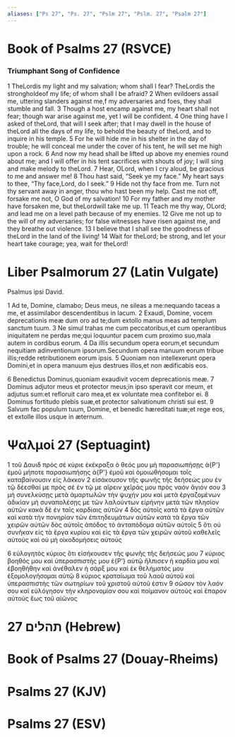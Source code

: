 ```yaml
---
aliases: ["Ps 27", "Ps. 27", "Pslm 27", "Pslm. 27", "Psalm 27"]
---
```



# Book of Psalms 27 (RSVCE)

### Triumphant Song of Confidence
1 TheLordis my light and my salvation; whom shall I fear? TheLordis the strongholdeof my life; of whom shall I be afraid?
2 When evildoers assail me, uttering slanders against me,f my adversaries and foes, they shall stumble and fall.
3 Though a host encamp against me, my heart shall not fear; though war arise against me, yet I will be confident.
4 One thing have I asked of theLord, that will I seek after; that I may dwell in the house of theLord all the days of my life, to behold the beauty of theLord, and to inquire in his temple.
5 For he will hide me in his shelter in the day of trouble; he will conceal me under the cover of his tent, he will set me high upon a rock.
6 And now my head shall be lifted up above my enemies round about me; and I will offer in his tent sacrifices with shouts of joy; I will sing and make melody to theLord.
7 Hear, OLord, when I cry aloud, be gracious to me and answer me!
8 Thou hast said, “Seek ye my face.” My heart says to thee, “Thy face,Lord, do I seek.”
9 Hide not thy face from me. Turn not thy servant away in anger, thou who hast been my help. Cast me not off, forsake me not, O God of my salvation!
10 For my father and my mother have forsaken me, but theLordwill take me up.
11 Teach me thy way, OLord; and lead me on a level path because of my enemies.
12 Give me not up to the will of my adversaries; for false witnesses have risen against me, and they breathe out violence.
13 I believe that I shall see the goodness of theLord in the land of the living!
14 Wait for theLord; be strong, and let your heart take courage; yea, wait for theLord!


# Liber Psalmorum 27 (Latin Vulgate)

 Psalmus ipsi David.

1 Ad te, Domine, clamabo; Deus meus, ne sileas a me:nequando taceas a me, et assimilabor descendentibus in lacum.
2 Exaudi, Domine, vocem deprecationis meæ dum oro ad te;dum extollo manus meas ad templum sanctum tuum.
3 Ne simul trahas me cum peccatoribus,et cum operantibus iniquitatem ne perdas me;qui loquuntur pacem cum proximo suo,mala autem in cordibus eorum.
4 Da illis secundum opera eorum,et secundum nequitiam adinventionum ipsorum.Secundum opera manuum eorum tribue illis;redde retributionem eorum ipsis.
5 Quoniam non intellexerunt opera Domini,et in opera manuum ejus destrues illos,et non ædificabis eos.

6 Benedictus Dominus,quoniam exaudivit vocem deprecationis meæ.
7 Dominus adjutor meus et protector meus;in ipso speravit cor meum, et adjutus sum:et refloruit caro mea,et ex voluntate mea confitebor ei.
8 Dominus fortitudo plebis suæ,et protector salvationum christi sui est.
9 Salvum fac populum tuum, Domine, et benedic hæreditati tuæ;et rege eos, et extolle illos usque in æternum.


# Ψαλμοί 27 (Septuagint)

1 τοῦ Δαυιδ πρὸς σέ κύριε ἐκέκραξα ὁ θεός μου μὴ παρασιωπήσῃς ἀ{P'} ἐμοῦ μήποτε παρασιωπήσῃς ἀ{P'} ἐμοῦ καὶ ὁμοιωθήσομαι τοῖς καταβαίνουσιν εἰς λάκκον
2 εἰσάκουσον τῆς φωνῆς τῆς δεήσεώς μου ἐν τῷ δέεσθαί με πρὸς σέ ἐν τῷ με αἴρειν χεῖράς μου πρὸς ναὸν ἅγιόν σου
3 μὴ συνελκύσῃς μετὰ ἁμαρτωλῶν τὴν ψυχήν μου καὶ μετὰ ἐργαζομένων ἀδικίαν μὴ συναπολέσῃς με τῶν λαλούντων εἰρήνην μετὰ τῶν πλησίον αὐτῶν κακὰ δὲ ἐν ταῖς καρδίαις αὐτῶν
4 δὸς αὐτοῖς κατὰ τὰ ἔργα αὐτῶν καὶ κατὰ τὴν πονηρίαν τῶν ἐπιτηδευμάτων αὐτῶν κατὰ τὰ ἔργα τῶν χειρῶν αὐτῶν δὸς αὐτοῖς ἀπόδος τὸ ἀνταπόδομα αὐτῶν αὐτοῖς
5 ὅτι οὐ συνῆκαν εἰς τὰ ἔργα κυρίου καὶ εἰς τὰ ἔργα τῶν χειρῶν αὐτοῦ καθελεῖς αὐτοὺς καὶ οὐ μὴ οἰκοδομήσεις αὐτούς

6 εὐλογητὸς κύριος ὅτι εἰσήκουσεν τῆς φωνῆς τῆς δεήσεώς μου
7 κύριος βοηθός μου καὶ ὑπερασπιστής μου ἐ{P'} αὐτῷ ἤλπισεν ἡ καρδία μου καὶ ἐβοηθήθην καὶ ἀνέθαλεν ἡ σάρξ μου καὶ ἐκ θελήματός μου ἐξομολογήσομαι αὐτῷ
8 κύριος κραταίωμα τοῦ λαοῦ αὐτοῦ καὶ ὑπερασπιστὴς τῶν σωτηρίων τοῦ χριστοῦ αὐτοῦ ἐστιν
9 σῶσον τὸν λαόν σου καὶ εὐλόγησον τὴν κληρονομίαν σου καὶ ποίμανον αὐτοὺς καὶ ἔπαρον αὐτοὺς ἕως τοῦ αἰῶνος


# 27 תהלים (Hebrew)


# Book of Psalms 27 (Douay-Rheims)


# Psalms 27 (KJV)


# Psalms 27 (ESV)

